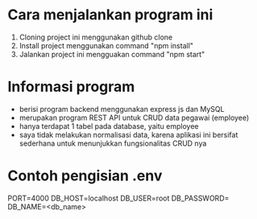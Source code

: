 # Cara menjalankan program ini

1. Cloning project ini menggunakan github clone
2. Install project menggunakan command "npm install"
3. Jalankan project ini mengguakan command "npm start"

# Informasi program

- berisi program backend menggunakan express js dan MySQL
- merupakan program REST API untuk CRUD data pegawai (employee)
- hanya terdapat 1 tabel pada database, yaitu employee
- saya tidak melakukan normalisasi data, karena aplikasi ini bersifat sederhana untuk menunjukkan fungsionalitas CRUD nya

# Contoh pengisian .env
PORT=4000
DB_HOST=localhost
DB_USER=root
DB_PASSWORD=
DB_NAME=<db_name>